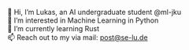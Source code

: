 👋 Hi, I’m Lukas, an AI undergraduate student @ml-jku  
👀 I’m interested in Machine Learning in Python  
🌱 I’m currently learning Rust  
📫 Reach out to my via mail: post@se-lu.de  

<!---
lks-slch/lks-slch is a ✨ special ✨ repository because its `README.md` (this file) appears on your GitHub profile.
You can click the Preview link to take a look at your changes.
--->
